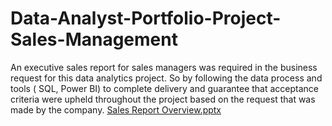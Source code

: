 # Data-Analyst-Portfolio-Project-Sales-Management
An executive sales report for sales managers was  required in the business request for this data analytics project.  So by following the data process and tools ( SQL, Power BI) to complete delivery and guarantee that acceptance criteria were upheld throughout the project based on the request that was made by the company.
[Sales Report Overview.pptx](https://github.com/AnasTechnoKing/Data-Analyst-Portfolio-Project-Sales-Management/files/9847663/Sales.Report.Overview.pptx)
